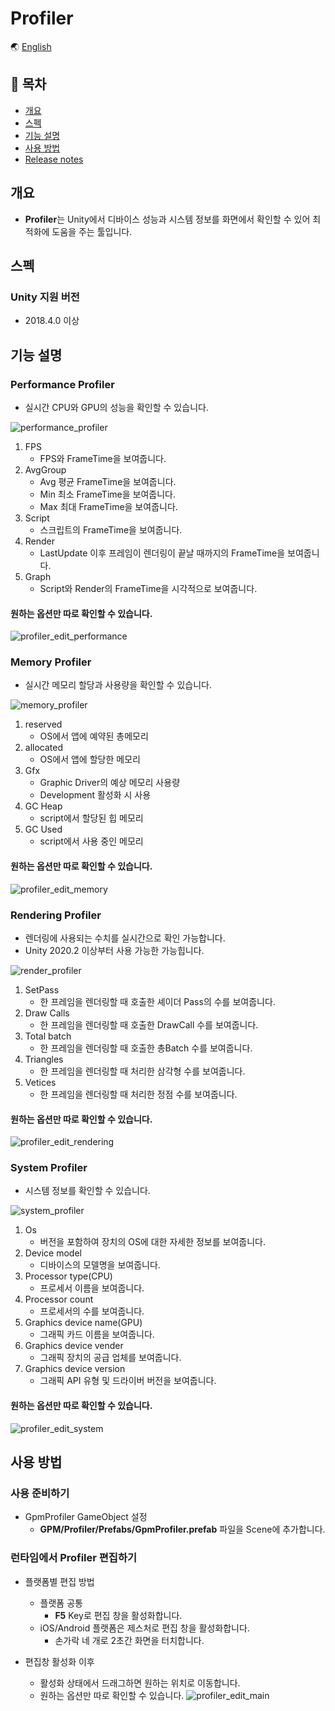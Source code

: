 # Profiler

🌏 [English](README.en.md)

## 🚩 목차

* [개요](#개요)
* [스펙](#스펙)
* [기능 설명](#기능-설명)
* [사용 방법](#사용-방법)
* [Release notes](./ReleaseNotes.md)

## 개요

* **Profiler**는 Unity에서 디바이스 성능과 시스템 정보를 화면에서 확인할 수 있어 최적화에 도움을 주는 툴입니다.

## 스펙

### Unity 지원 버전

* 2018.4.0 이상

## 기능 설명

### Performance Profiler
* 실시간 CPU와 GPU의 성능을 확인할 수 있습니다.

![performance_profiler](images/performance_profiler.gif)
1. FPS
    * FPS와 FrameTime을 보여줍니다.
2. AvgGroup
    * Avg 평균 FrameTime을 보여줍니다.
    * Min 최소 FrameTime을 보여줍니다.
    * Max 최대 FrameTime을 보여줍니다.
3. Script
    * 스크립트의 FrameTime을 보여줍니다.
4. Render
    * LastUpdate 이후 프레임이 렌더링이 끝날 때까지의 FrameTime을 보여줍니다.
5. Graph
    * Script와 Render의 FrameTime을 시각적으로 보여줍니다.

#### 원하는 옵션만 따로 확인할 수 있습니다.
![profiler_edit_performance](images/profiler_edit_performance.gif)
    

### Memory Profiler
* 실시간 메모리 할당과 사용량을 확인할 수 있습니다.

![memory_profiler](images/memory_profiler.gif)
1. reserved
    * OS에서 앱에 예약된 총메모리
2. allocated
    * OS에서 앱에 할당한 메모리
3. Gfx
    * Graphic Driver의 예상 메모리 사용량
    * Development 활성화 시 사용
4. GC Heap
    * script에서 할당된 힙 메모리
5. GC Used
    * script에서 사용 중인 메모리

#### 원하는 옵션만 따로 확인할 수 있습니다.
![profiler_edit_memory](images/profiler_edit_memory.gif)


### Rendering Profiler
* 렌더링에 사용되는 수치를 실시간으로 확인 가능합니다.
* Unity 2020.2 이상부터 사용 가능한 가능힙니다.

![render_profiler](images/render_profiler.png)

1. SetPass
    * 한 프레임을 렌더링할 때 호출한 셰이더 Pass의 수를 보여줍니다.
2. Draw Calls
    * 한 프레임을 렌더링할 때 호출한 DrawCall 수를 보여줍니다.
3. Total batch
    * 한 프레임을 렌더링할 때 호출한 총Batch 수를 보여줍니다.
4. Triangles
    * 한 프레임을 렌더링할 때 처리한 삼각형 수를 보여줍니다.
5. Vetices
    * 한 프레임을 렌더링할 때 처리한 정점  수를 보여줍니다.

#### 원하는 옵션만 따로 확인할 수 있습니다.
![profiler_edit_rendering](images/profiler_edit_rendering.gif)

### System Profiler
* 시스템 정보를 확인할 수 있습니다.

![system_profiler](images/system_profiler.png)

1. Os
    * 버전을 포함하여 장치의 OS에 대한 자세한 정보를 보여줍니다.
2. Device model
    * 디바이스의 모델명을 보여줍니다.
3. Processor type(CPU)
    * 프로세서 이름을 보여줍니다.
4. Processor count
    * 프로세서의 수를 보여줍니다.
5. Graphics device name(GPU)
    * 그래픽 카드 이름을 보여줍니다.
6. Graphics device vender
    * 그래픽 장치의 공급 업체를 보여줍니다.
7. Graphics device version
    * 그래픽 API 유형 및 드라이버 버전을 보여줍니다.

#### 원하는 옵션만 따로 확인할 수 있습니다.
![profiler_edit_system](images/profiler_edit_system.gif)
    

## 사용 방법

### 사용 준비하기

* GpmProfiler GameObject 설정    
    * **GPM/Profiler/Prefabs/GpmProfiler.prefab** 파일을 Scene에 추가합니다.

### 런타임에서  Profiler 편집하기

* 플랫폼별 편집 방법
    * 플랫폼 공통
        * **F5** Key로 편집 창을 활성화합니다.
    * iOS/Android 플랫폼은 제스처로 편집 창을 활성화합니다.
        * 손가락 네 개로 2초간 화면을 터치합니다.

* 편집창 활성화 이후
    * 활성화 상태에서 드래그하면 원하는 위치로 이동합니다.
    * 원하는 옵션만 따로 확인할 수 있습니다.
    ![profiler_edit_main](images/profiler_edit_main.gif)